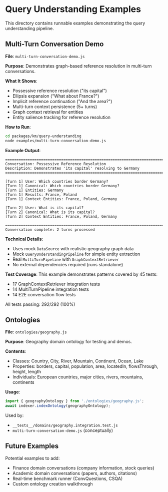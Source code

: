 # Query Understanding Examples

This directory contains runnable examples demonstrating the query understanding pipeline.

## Multi-Turn Conversation Demo

**File**: `multi-turn-conversation-demo.js`

**Purpose**: Demonstrates graph-based reference resolution in multi-turn conversations.

**What It Shows**:
- Possessive reference resolution ("its capital")
- Ellipsis expansion ("What about France?")
- Implicit reference continuation ("And the area?")
- Multi-turn context persistence (5+ turns)
- Graph context retrieval for entities
- Entity salience tracking for reference resolution

**How to Run**:
```bash
cd packages/km/query-understanding
node examples/multi-turn-conversation-demo.js
```

**Example Output**:
```
================================================================================
Conversation: Possessive Reference Resolution
Description: Demonstrates 'its capital' resolving to Germany
================================================================================

[Turn 1] User: Which countries border Germany?
[Turn 1] Canonical: Which countries border Germany?
[Turn 1] Entities: Germany
[Turn 1] Results: France, Poland
[Turn 1] Context Entities: France, Poland, Germany

[Turn 2] User: What is its capital?
[Turn 2] Canonical: What is its capital?
[Turn 2] Context Entities: France, Poland, Germany

================================================================================
Conversation complete: 2 turns processed
```

**Technical Details**:
- Uses mock `DataSource` with realistic geography graph data
- Mock `QueryUnderstandingPipeline` for simple entity extraction
- Real `MultiTurnPipeline` with `GraphContextRetriever`
- No external dependencies required (runs standalone)

**Test Coverage**:
This example demonstrates patterns covered by 45 tests:
- 17 GraphContextRetriever integration tests
- 14 MultiTurnPipeline integration tests
- 14 E2E conversation flow tests

All tests passing: 292/292 (100%)

## Ontologies

**File**: `ontologies/geography.js`

**Purpose**: Geography domain ontology for testing and demos.

**Contents**:
- Classes: Country, City, River, Mountain, Continent, Ocean, Lake
- Properties: borders, capital, population, area, locatedIn, flowsThrough, height, length
- Individuals: European countries, major cities, rivers, mountains, continents

**Usage**:
```javascript
import { geographyOntology } from './ontologies/geography.js';
await indexer.indexOntology(geographyOntology);
```

Used by:
- `__tests__/domains/geography.integration.test.js`
- `multi-turn-conversation-demo.js` (conceptually)

## Future Examples

Potential examples to add:
- Finance domain conversations (company information, stock queries)
- Academic domain conversations (papers, authors, citations)
- Real-time benchmark runner (ConvQuestions, CSQA)
- Custom ontology creation walkthrough

